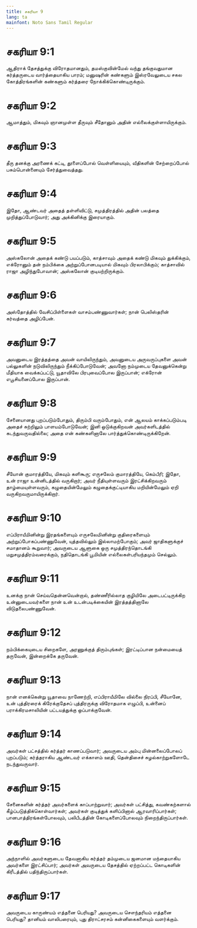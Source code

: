 ```yaml
---
title: சகரியா 9
lang: ta
mainfont: Noto Sans Tamil Regular
---
```


# சகரியா 9:1

ஆதிராக் தேசத்துக்கு விரோதமானதும், தமஸ்குவின்மேல் வந்து தங்குவதுமான கர்த்தருடைய வார்த்தையாகிய பாரம்; மனுஷரின் கண்களும் இஸ்ரவேலுடைய சகல கோத்திரங்களின் கண்களும் கர்த்தரை நோக்கிக்கொண்டிருக்கும்.

# சகரியா 9:2

ஆமாத்தும், மிகவும் ஞானமுள்ள தீருவும் சீதோனும் அதின் எல்லைக்குள்ளாயிருக்கும்.

# சகரியா 9:3

தீரு தனக்கு அரணைக் கட்டி, தூளைப்போல் வெள்ளியையும், வீதிகளின் சேற்றைப்போல் பசும்பொன்னையும் சேர்த்துவைத்தது.

# சகரியா 9:4

இதோ, ஆண்டவர் அதைத் தள்ளிவிட்டு, சமுத்திரத்தில் அதின் பலத்தை முறித்துப்போடுவார்; அது அக்கினிக்கு இரையாகும்.

# சகரியா 9:5

அஸ்கலோன் அதைக் கண்டு பயப்படும், காத்சாவும் அதைக் கண்டு மிகவும் துக்கிக்கும், எக்ரோனும் தன் நம்பிக்கை அற்றுப்போனபடியால் மிகவும் பிரலாபிக்கும்; காத்சாவில் ராஜா அழிந்துபோவான்; அஸ்கலோன் குடியற்றிருக்கும்.

# சகரியா 9:6

அஸ்தோத்தில் வேசிப்பிள்ளைகள் வாசம்பண்ணுவார்கள்; நான் பெலிஸ்தரின் கர்வத்தை அழிப்பேன்.

# சகரியா 9:7

அவனுடைய இரத்தத்தை அவன் வாயிலிருந்தும், அவனுடைய அருவருப்புகளை அவன் பல்லுகளின் நடுவிலிருந்தும் நீக்கிப்போடுவேன்; அவனோ நம்முடைய தேவனுக்கென்று மீதியாக வைக்கப்பட்டு, யூதாவிலே பிரபுவைப்போல இருப்பான்; எக்ரோன் எபூசியனைப்போல இருப்பான்.

# சகரியா 9:8

சேனையானது புறப்படும்போதும், திரும்பி வரும்போதும், என் ஆலயம் காக்கப்படும்படி அதைச் சுற்றிலும் பாளயம்போடுவேன்; இனி ஒடுக்குகிறவன் அவர்களிடத்தில் கடந்துவருவதில்லை; அதை என் கண்களினாலே பார்த்துக்கொண்டிருக்கிறேன்.

# சகரியா 9:9

சீயோன் குமாரத்தியே, மிகவும் களிகூரு; எருசலேம் குமாரத்தியே, கெம்பீரி; இதோ, உன் ராஜா உன்னிடத்தில் வருகிறார்; அவர் நீதியுள்ளவரும் இரட்சிக்கிறவரும் தாழ்மையுள்ளவரும், கழுதையின்மேலும் கழுதைக்குட்டியாகிய மறியின்மேலும் ஏறி வருகிறவருமாயிருக்கிறார்.

# சகரியா 9:10

எப்பிராயீமினின்று இரதங்களையும் எருசலேமினின்று குதிரைகளையும் அற்றுப்போகப்பண்ணுவேன், யுத்தவில்லும் இல்லாமற்போகும்; அவர் ஜாதிகளுக்குச் சமாதானம் கூறுவார்; அவருடைய ஆளுகை ஒரு சமுத்திரந்தொடங்கி மறுசமுத்திரம்வரைக்கும், நதிதொடங்கி பூமியின் எல்லைகள்பரியந்தமும் செல்லும்.

# சகரியா 9:11

உனக்கு நான் செய்வதென்னவென்றால், தண்ணீரில்லாத குழியிலே அடைபட்டிருக்கிற உன்னுடையவர்களை நான் உன் உடன்படிக்கையின் இரத்தத்தினாலே விடுதலைபண்ணுவேன்.

# சகரியா 9:12

நம்பிக்கையுடைய சிறைகளே, அரணுக்குத் திரும்புங்கள்; இரட்டிப்பான நன்மையைத் தருவேன், இன்றைக்கே தருவேன்.

# சகரியா 9:13

நான் எனக்கென்று யூதாவை நாணேற்றி, எப்பிராயீமிலே வில்லை நிரப்பி, சீயோனே, உன் புத்திரரைக் கிரேக்குதேசப் புத்திரருக்கு விரோதமாக எழுப்பி, உன்னைப் பராக்கிரமசாலியின் பட்டயத்துக்கு ஒப்பாக்குவேன்.

# சகரியா 9:14

அவர்கள் பட்சத்தில் கர்த்தர் காணப்படுவார்; அவருடைய அம்பு மின்னலைப்போலப் புறப்படும்; கர்த்தராகிய ஆண்டவர் எக்காளம் ஊதி, தென்திசைச் சுழல்காற்றுகளோடே நடந்துவருவார்.

# சகரியா 9:15

சேனைகளின் கர்த்தர் அவர்களைக் காப்பாற்றுவார்; அவர்கள் பட்சித்து, கவண்கற்களால் கீழ்ப்படுத்திக்கொள்வார்கள்; அவர்கள் குடித்துக் களிப்பினால் ஆரவாரிப்பார்கள்; பானபாத்திரங்கள்போலவும், பலிபீடத்தின் கோடிகளைப்போலவும் நிறைந்திருப்பார்கள்.

# சகரியா 9:16

அந்நாளில் அவர்களுடைய தேவனாகிய கர்த்தர் தம்முடைய ஜனமான மந்தையாகிய அவர்களை இரட்சிப்பார்; அவர்கள் அவருடைய தேசத்தில் ஏற்றப்பட்ட கொடிகளின் கிரீடத்தில் பதிந்திருப்பார்கள்.

# சகரியா 9:17

அவருடைய காருண்யம் எத்தனை பெரியது? அவருடைய சௌந்தரியம் எத்தனை பெரியது? தானியம் வாலிபரையும், புது திராட்சரசம் கன்னிகைகளையும் வளர்க்கும்.

